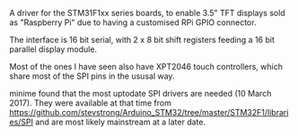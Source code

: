 A driver for the STM31F1xx series boards, to enable 3.5" TFT displays sold as "Raspberry Pi" due to having a customised RPi GPIO connector.

The interface is 16 bit serial, with 2 x 8 bit shift registers feeding a 16 bit parallel display module.

Most of the ones I have seen also have XPT2046 touch controllers, which share most of the SPI pins in the ususal way.

minime found that the most uptodate SPI drivers are needed (10 March 2017). They were available at that time from 
https://github.com/stevstrong/Arduino_STM32/tree/master/STM32F1/libraries/SPI
and are most likely mainstream at a later date.

